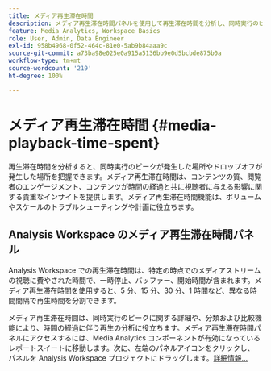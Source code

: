 ```yaml
---
title: メディア再生滞在時間
description: メディア再生滞在時間パネルを使用して再生滞在時間を分析し、同時実行のピーク時間とドロップオフが発生した場所を把握する方法について説明します。
feature: Media Analytics, Workspace Basics
role: User, Admin, Data Engineer
exl-id: 958b4968-0f52-464c-81e0-5ab9b84aaa9c
source-git-commit: a73ba98e025e0a915a5136bb9e0d5bcbde875b0a
workflow-type: tm+mt
source-wordcount: '219'
ht-degree: 100%

---
```


# メディア再生滞在時間 {#media-playback-time-spent}

再生滞在時間を分析すると、同時実行のピークが発生した場所やドロップオフが発生した場所を把握できます。メディア再生滞在時間は、コンテンツの質、閲覧者のエンゲージメント、コンテンツが時間の経過と共に視聴者に与える影響に関する貴重なインサイトを提供します。メディア再生滞在時間機能は、ボリュームやスケールのトラブルシューティングや計画に役立ちます。

## Analysis Workspace のメディア再生滞在時間パネル

Analysis Workspace での再生滞在時間は、特定の時点でのメディアストリームの視聴に費やされた時間で、一時停止、バッファー、開始時間が含まれます。メディア再生滞在時間を使用すると、5 分、15 分、30 分、1 時間など、異なる時間間隔で再生時間を分割できます。


メディア再生滞在時間は、同時実行のピークに関する詳細や、分類および比較機能により、時間の経過に伴う再生の分析に役立ちます。メディア再生滞在時間パネルにアクセスするには、Media Analytics コンポーネントが有効になっているレポートスイートに移動します。次に、左端のパネルアイコンをクリックし、 パネルを Analysis Workspace プロジェクトにドラッグします。[詳細情報...](https://experienceleague.adobe.com/docs/analytics/analyze/analysis-workspace/panels/media-playback-timespent/media-playback-time-spent.html?lang=ja)

<!-- ## DOES THIS APPLY Get Concurrent Viewers via Analytics Reporting API

REVISE You can also get concurrent viewer data for up to 1-month at a time at minute-level granularity using the Analytics Reporting API 2.0.  The reporting API uses the same definition of concurrent viewers as Analysis Workspace.  For more information see [_*Get concurrent viewers JSON report data with Analytics 2.0 APIs*_](/help/reporting/reports-and-analytics/get-concurrent-json20.md). -->
